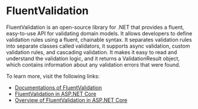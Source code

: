 # FluentValidation

FluentValidation is an open-source library for .NET that provides a fluent, easy-to-use API for validating domain models. It allows developers to define validation rules using a fluent, chainable syntax. It separates validation rules into separate classes called validators, it supports async validation, custom validation rules, and cascading validation. It makes it easy to read and understand the validation logic, and it returns a ValidationResult object, which contains information about any validation errors that were found.

To learn more, visit the following links:

- [Documentations of FluentValidation](https://docs.fluentvalidation.net/en/latest/)
- [FluentValidation in ASP.NET Core](https://docs.fluentvalidation.net/en/latest/aspnet.html)
- [Overview of FluentValidation in ASP.NET Core](https://code-maze.com/fluentvalidation-in-aspnet/)
